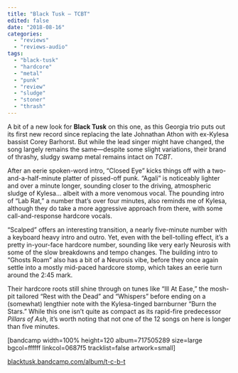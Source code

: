 ```yaml
---
title: "Black Tusk – TCBT"
edited: false
date: "2018-08-16"
categories:
  - "reviews"
  - "reviews-audio"
tags:
  - "black-tusk"
  - "hardcore"
  - "metal"
  - "punk"
  - "review"
  - "sludge"
  - "stoner"
  - "thrash"
---
```


A bit of a new look for **Black Tusk** on this one, as this Georgia trio puts out its first new record since replacing the late Johnathan Athon with ex-Kylesa bassist Corey Barhorst. But while the lead singer might have changed, the song largely remains the same—despite some slight variations, their brand of thrashy, sludgy swamp metal remains intact on _TCBT_.

After an eerie spoken-word intro, “Closed Eye” kicks things off with a two-and-a-half-minute platter of pissed-off punk. “Agali” is noticeably lighter and over a minute longer, sounding closer to the driving, atmospheric sludge of Kylesa… albeit with a more venomous vocal. The pounding intro of “Lab Rat,” a number that’s over four minutes, also reminds me of Kylesa, although they do take a more aggressive approach from there, with some call-and-response hardcore vocals.

“Scalped” offers an interesting transition, a nearly five-minute number with a keyboard heavy intro and outro. Yet, even with the bell-tolling effect, it’s a pretty in-your-face hardcore number, sounding like very early Neurosis with some of the slow breakdowns and tempo changes. The building intro to “Ghosts Roam” also has a bit of a Neurosis vibe, before they once again settle into a mostly mid-paced hardcore stomp, which takes an eerie turn around the 2:45 mark.

Their hardcore roots still shine through on tunes like “Ill At Ease,” the mosh-pit tailored “Rest with the Dead” and “Whispers” before ending on a (somewhat) lengthier note with the Kylesa-tinged barnburner “Burn the Stars.” While this one isn’t quite as compact as its rapid-fire predecessor _Pillars of Ash_, it’s worth noting that not one of the 12 songs on here is longer than five minutes.

\[bandcamp width=100% height=120 album=717505289 size=large bgcol=ffffff linkcol=0687f5 tracklist=false artwork=small\]

[blacktusk.bandcamp.com/album/t-c-b-t](https://blacktusk.bandcamp.com/album/t-c-b-t)

